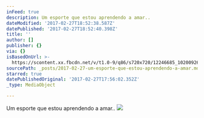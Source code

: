 ```yaml
---
inFeed: true
description: Um esporte que estou aprendendo a amar..
dateModified: '2017-02-27T18:52:38.587Z'
datePublished: '2017-02-27T18:52:40.398Z'
title: ''
author: []
publisher: {}
via: {}
isBasedOnUrl: >-
  https://scontent.xx.fbcdn.net/v/t1.0-9/q86/s720x720/12246685_10200926722445789_5075535459830802642_n.jpg?oh=1276fe0d094bdd6d5c4ac1f09df0f22f&oe=5929A843
sourcePath: _posts/2017-02-27-um-esporte-que-estou-aprendendo-a-amar.md
starred: true
datePublishedOriginal: '2017-02-27T17:56:02.352Z'
_type: MediaObject

---
```

Um esporte que estou aprendendo a amar..
![](https://imgflo.herokuapp.com/graph/2b2431f8e7ba7b0/7c6c364b14321eb1ee9eee382a477133/noop.jpg?input=https%3A%2F%2Fscontent.xx.fbcdn.net%2Fv%2Ft1.0-9%2Fq86%2Fs720x720%2F12246685_10200926722445789_5075535459830802642_n.jpg%3Foh%3D1276fe0d094bdd6d5c4ac1f09df0f22f%26oe%3D5929A843)